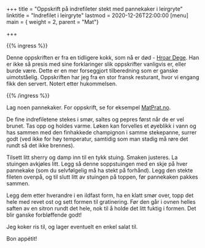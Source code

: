 +++
title = "Oppskrift på indrefileter stekt med pannekaker i leirgryte"
linktitle = "Indrefilet i leirgryte"
lastmod = 2020-12-26T22:00:00
[menu]
main = { weight = 2, parent = "Mat"}

+++

{{% ingress %}}

Denne oppskriften er fra en tidligere kokk, som nå er
død - [Hroar Dege](https://no.wikipedia.org/wiki/Hroar_Dege). Han er ikke så presis med sine
forklaringer slik oppskrifter vanligvis er, eller burde være. Dette er en mer forseggjort
tilberedning som er ganske uimotståelig. Oppskriften har jeg fra en stor fransk
resturant, hvor vi engang fikk den servert. Notert etter hukommelsen.

{{% /ingress %}}

Lag noen pannekaker. For oppskrift, se for
eksempel [MatPrat.no](https://www.matprat.no/oppskrifter/familien/pannekaker/).

De fine indrefiletene stekes i smør, saltes og pepres først når de er vel brunet. Tas opp og
holdes varme. Løken kan forvelles et øyeblikk i vann og has sammen med den finhakkede
champignon i samme stekepanne, surrer godt (ved ikke for høy temperatur, samtidig
som man stadig må røre det rundt så det ikke brennes).

Tilsett litt sherry og damp inn til en tykk stuing. Smaken justeres. La stuingen avkjøles litt.
Legg så denne soppstuingen med en skje på hver pannekake (som du selvfølgelig må ha stekt
på forhånd). Legg den stekte fileten ovenpå, og til slutt litt av stuingen på toppen, før
pannekaken pakkes sammen.

Legg dem etter hverandre i en ildfast form, ha en klatt smør over, topp det hele med revet ost
og sett formen til gratinering. Før den går i ovnen helles saften av en sitron rundt det hele,
nok til å holde det litt fuktig i formen. Det blir ganske forbløffende godt!

Jeg koker ris til, og lager eventuelt en enkel salat til.

Bon appétit!
